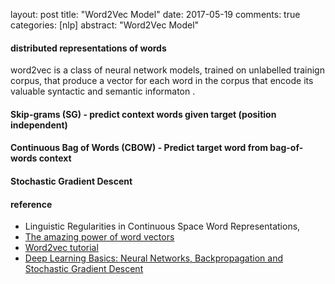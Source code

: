 layout: post
title: "Word2Vec Model"
date: 2017-05-19
comments: true
categories: [nlp]
abstract: "Word2Vec Model"


#### distributed representations of words
word2vec is a class of neural network models, trained on unlabelled trainign corpus, that produce a vector for each word in the corpus that encode its valuable syntactic and  semantic informaton .


#### Skip-grams (SG) - predict context words given target (position independent)

#### Continuous Bag of Words (CBOW) - Predict target word from bag-of-words context
 

#### Stochastic Gradient Descent


#### reference
* Linguistic Regularities in Continuous Space Word Representations,
* [The amazing power of word vectors](https://blog.acolyer.org/2016/04/21/the-amazing-power-of-word-vectors/)
* [Word2vec tutorial](http://mccormickml.com/assets/word2vec/Alex_Minnaar_Word2Vec_Tutorial_Part_I_The_Skip-Gram_Model.pdf)
* [Deep Learning Basics: Neural Networks, Backpropagation and Stochastic Gradient Descent](http://alexminnaar.com/deep-learning-basics-neural-networks-backpropagation-and-stochastic-gradient-descent.html)